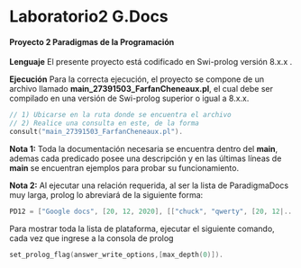 # Laboratorio2 G.Docs

#### Proyecto 2 Paradigmas de la Programación

**Lenguaje**
El presente proyecto está codificado en Swi-prolog versión 8.x.x .

**Ejecución**
Para la correcta ejecución, el proyecto se compone de un archivo llamado **main_27391503_FarfanCheneaux.pl**, el cual debe ser compilado en una versión de Swi-prolog superior o igual a 8.x.x.

```cpp
// 1) Ubicarse en la ruta donde se encuentra el archivo
// 2) Realice una consulta en este, de la forma
consult("main_27391503_FarfanCheneaux.pl").
```

**Nota 1:** Toda la documentación necesaria se encuentra dentro del **main**, ademas cada predicado posee una descripción y en las últimas líneas de **main** se encuentran ejemplos para probar su funcionamiento.

**Nota 2:** Al ejecutar una relación requerida, al ser la lista de ParadigmaDocs muy larga, prolog lo abreviará de la siguiente forma:

```cpp
PD12 = ["Google docs", [20, 12, 2020], [["chuck", "qwerty", [20, 12|...]], ["saul", "1234", [29|...]], ["kim", "4321", [...|...]]], [], [[0, "chuck", "DocChuck"|...], [1, "saul"|...], [2|...], [...|...]]].
```
Para mostrar toda la lista de plataforma, ejecutar el siguiente comando, cada vez que ingrese a la consola de prolog
```cpp
set_prolog_flag(answer_write_options,[max_depth(0)]).
```
